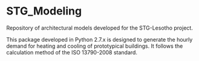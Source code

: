 STG_Modeling
============

Repository of architectural models developed for the STG-Lesotho project.

This package developed in Python 2.7.x is designed to generate the hourly demand for heating and cooling of prototypical buildings.  It follows the calculation method of the ISO 13790-2008 standard.
